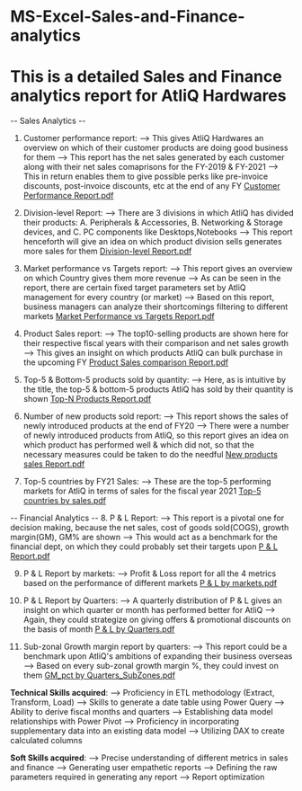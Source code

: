 # MS-Excel-Sales-and-Finance-analytics

# This is a detailed Sales and Finance analytics report for AtliQ Hardwares

-- Sales Analytics --
1. Customer performance report:
   --> This gives AtliQ Hardwares an overview on which of their customer products are doing good business for them
   --> This report has the net sales generated by each customer along with their net sales comaprisons for the FY-2019 & FY-2021
   --> This in return enables them to give possible perks like pre-invoice discounts, post-invoice discounts, etc at the end of any FY
   [Customer Performance Report.pdf](https://github.com/JoysonPrince/MS-Excel-Sales-and-Finance-analytics/files/13848632/Customer.Performance.Report.pdf)

2. Division-level Report: 
  --> There are 3 divisions in which AtliQ has divided their products: A. Peripherals & Accessories, B. Networking & Storage devices, and C. PC components like 
      Desktops,Notebooks
  --> This report henceforth will give an idea on which product division sells generates more sales for them
[Division-level Report.pdf](https://github.com/JoysonPrince/MS-Excel-Sales-and-Finance-analytics/files/13848633/Division-level.Report.pdf)

3. Market performance vs Targets report:
  --> This report gives an overview on which Country gives them more revenue
  --> As can be seen in the report, there are certain fixed target parameters set by AtliQ management for every country (or market)
  --> Based on this report, business managers can analyze their shortcomings filtering to different markets
[Market Performance vs Targets Report.pdf](https://github.com/JoysonPrince/MS-Excel-Sales-and-Finance-analytics/files/13848635/Market.Performance.vs.Targets.Report.pdf)

4. Product Sales report:
  --> The top10-selling products are shown here for their respective fiscal years with their comparison and net sales growth
  --> This gives an insight on which products AtliQ can bulk purchase in the upcoming FY
 [Product Sales comparison Report.pdf](https://github.com/JoysonPrince/MS-Excel-Sales-and-Finance-analytics/files/13848640/Product.Sales.comparison.Report.pdf)

5. Top-5 & Bottom-5 products sold by quantity:
   --> Here, as is intuitive by the title, the top-5 & bottom-5 products AtliQ has sold by their quantity is shown
[Top-N Products Report.pdf](https://github.com/JoysonPrince/MS-Excel-Sales-and-Finance-analytics/files/13848642/Top-N.Products.Report.pdf)

6. Number of new products sold report:
   --> This report shows the sales of newly introduced products at the end of FY20
   --> There were a number of newly introduced products from AtliQ, so this report gives an idea on which product has performed well & which did not, so that the necessary 
       measures could be taken to do the needful
[New products sales Report.pdf](https://github.com/JoysonPrince/MS-Excel-Sales-and-Finance-analytics/files/13848636/New.products.sales.Report.pdf)

7. Top-5 countries by FY21 Sales:
   --> These are the top-5 performing markets for AtliQ in terms of sales for the fiscal year 2021
[Top-5 countries by sales.pdf](https://github.com/JoysonPrince/MS-Excel-Sales-and-Finance-analytics/files/13848641/Top-5.countries.by.sales.pdf)

-- Financial Analytics --
8. P & L Report:
   --> This report is a pivotal one for decision making, because the net sales, cost of goods sold(COGS), growth margin(GM), GM% are shown
   --> This would act as a benchmark for the financial dept, on which they could probably set their targets upon
[P & L Report.pdf](https://github.com/JoysonPrince/MS-Excel-Sales-and-Finance-analytics/files/13848639/P.L.Report.pdf)

9. P & L Report by markets:
    --> Profit & Loss report for all the 4 metrics based on the performance of different markets
[P & L by markets.pdf](https://github.com/JoysonPrince/MS-Excel-Sales-and-Finance-analytics/files/13848637/P.L.by.markets.pdf)

10. P & L Report by Quarters:
    --> A quarterly distribution of P & L gives an insight on which quarter or month has performed better for AtliQ
    --> Again, they could strategize on giving offers & promotional discounts on the basis of month
[P & L by Quarters.pdf](https://github.com/JoysonPrince/MS-Excel-Sales-and-Finance-analytics/files/13848638/P.L.by.Quarters.pdf)

11. Sub-zonal Growth margin report by quarters:
    --> This report could be a benchmark upon AtliQ's ambitions of expanding their business overseas
    --> Based on every sub-zonal growth margin %, they could invest on them
[GM_pct by Quarters_SubZones.pdf](https://github.com/JoysonPrince/MS-Excel-Sales-and-Finance-analytics/files/13848634/GM_pct.by.Quarters_SubZones.pdf)

**Technical Skills acquired**:
--> Proficiency in ETL methodology (Extract, Transform, Load)
--> Skills to generate a date table using Power Query
--> Ability to derive fiscal months and quarters
--> Establishing data model relationships with Power Pivot
--> Proficiency in incorporating supplementary data into an existing data model
--> Utilizing DAX to create calculated columns

**Soft Skills acquired**:
--> Precise understanding of different metrics in sales and finance
--> Generating user empathetic reports
--> Defining the raw parameters required in generating any report
--> Report optimization

